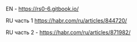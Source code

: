 EN - https://rs0-6.gitbook.io/ 

RU часть 1 https://habr.com/ru/articles/844720/ 

RU часть 2 - https://habr.com/ru/articles/871982/
